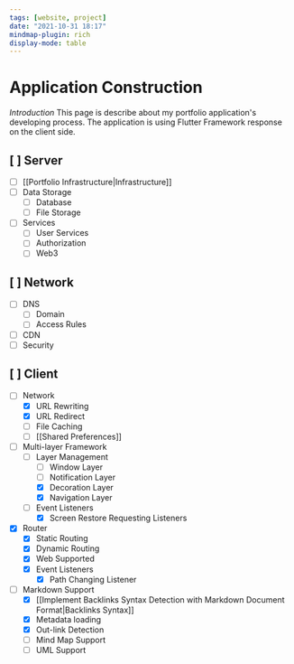 ```yaml
---
tags: [website, project]
date: "2021-10-31 18:17"
mindmap-plugin: rich
display-mode: table
---
```


# Application Construction

 *Introduction*
This page is describe about my portfolio application's developing process. The application is using Flutter Framework response on the client side.

## [ ] **Server**
- [ ] [[Portfolio Infrastructure|Infrastructure]]
- [ ] Data Storage
	- [ ] Database
	- [ ] File Storage
- [ ] Services
	- [ ] User Services
	- [ ] Authorization
	- [ ] Web3
## [ ] **Network**
- [ ] DNS
	- [ ] Domain
	- [ ] Access Rules
- [ ] CDN
- [ ] Security
## [ ] **Client**
- [ ] Network
   - [x] URL Rewriting
   - [x] URL Redirect
   - [ ] File Caching
   - [ ]  [[Shared Preferences]]
- [ ] Multi-layer Framework
   - [ ] Layer Management
      - [ ] Window Layer
      - [ ] Notification Layer
      - [x] Decoration Layer
      - [x] Navigation Layer
   - [ ] Event Listeners
      - [x] Screen Restore Requesting Listeners
- [x] Router
   - [x] Static Routing
   - [x] Dynamic Routing
   - [x] Web Supported
   - [x] Event Listeners
      - [x] Path Changing Listener
- [ ] Markdown Support
   - [x] [[Implement Backlinks Syntax Detection with Markdown Document Format|Backlinks Syntax]]
   - [x] Metadata loading
   - [x] Out-link Detection
   - [ ] Mind Map Support
   - [ ] UML Support